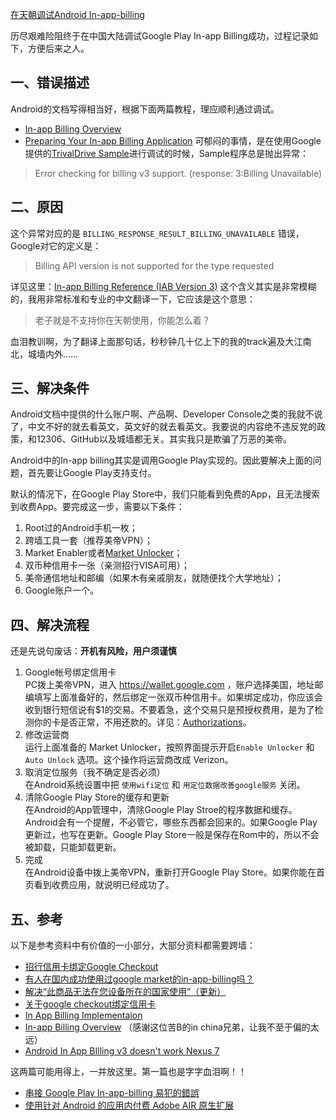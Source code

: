 [在天朝调试Android In-app-billing](http://zengrong.net/post/1801.htm)

历尽艰难险阻终于在中国大陆调试Google Play In-app Billing成功，过程记录如下，方便后来之人。

## 一、错误描述

Android的文档写得相当好，根据下面两篇教程，理应顺利通过调试。

* [In-app Billing Overview](http://developer.android.com/google/play/billing/billing_overview.html)
* [Preparing Your In-app Billing Application](http://developer.android.com/training/in-app-billing/preparing-iab-app.html)
可郁闷的事情，是在使用Google提供的[TrivalDrive Sample](http://developer.android.com/training/in-app-billing/preparing-iab-app.html#GetSample)进行调试的时候，Sample程序总是抛出异常：

>Error checking for billing v3 support. (response: 3:Billing Unavailable)

## 二、原因

这个异常对应的是 `BILLING_RESPONSE_RESULT_BILLING_UNAVAILABLE` 错误，Google对它的定义是：<!--more-->

>Billing API version is not supported for the type requested

详见这里：[In-app Billing Reference (IAB Version 3)](http://developer.android.com/google/play/billing/billing_reference.html)
这个含义其实是非常模糊的，我用非常标准和专业的中文翻译一下，它应该是这个意思：

>老子就是不支持你在天朝使用，你能怎么着？

血泪教训啊，为了翻译上面那句话，秒秒钟几十亿上下的我的track遍及大江南北，城墙内外……

## 三、解决条件

Android文档中提供的什么账户啊、产品啊、Developer Console之类的我就不说了，中文不好的就去看英文，英文好的就去看英文。我要说的内容绝不违反党的政策，和12306、GitHub以及城墙都无关。其实我只是欺骗了万恶的美帝。

Android中的In-app billing其实是调用Google Play实现的。因此要解决上面的问题，首先要让Google Play支持支付。

默认的情况下，在Google Play Store中，我们只能看到免费的App，且无法搜索到收费App。要完成这一步，需要以下条件：

1. Root过的Android手机一枚；
1. 跨墙工具一套（推荐美帝VPN）；
2. Market Enabler或者[Market Unlocker](http://support.evanhe.com/2012/03/08/introduction-to-market-unlocker-2/)；
3. 双币种信用卡一张（亲测招行VISA可用）；
3. 美帝通信地址和邮编（如果木有亲戚朋友，就随便找个大学地址）；
4. Google账户一个。

## 四、解决流程

还是先说句废话：**开机有风险，用户须谨慎**

1. Google帐号绑定信用卡  
PC拨上美帝VPN，进入 <https://wallet.google.com> ，账户选择美国，地址邮编填写上面准备好的，然后绑定一张双币种信用卡。如果绑定成功，你应该会收到银行短信说有$1的交易。不要着急，这个交易只是预授权费用，是为了检测你的卡是否正常，不用还款的。详见：[Authorizations](https://support.google.com/wallet/bin/answer.py?hl=en&answer=105940)。
2. 修改运营商  
运行上面准备的 Market Unlocker，按照界面提示开启`Enable Unlocker` 和 `Auto Unlock` 选项。这个操作将运营商改成 Verizon。
3. 取消定位服务（我不确定是否必须）  
在Android系统设置中把 `使用wifi定位` 和 `用定位数据改善google服务` 关闭。
4. 清除Google Play Store的缓存和更新  
在Android的App管理中，清除Google Play Stroe的程序数据和缓存。Android会有一个提醒，不必管它，哪些东西都会回来的。如果Google Play更新过，也写在更新。Google Play Store一般是保存在Rom中的，所以不会被卸载，只能卸载更新。
5. 完成  
在Android设备中拨上美帝VPN，重新打开Google Play Store。如果你能在首页看到收费应用，就说明已经成功了。

## 五、参考

以下是参考资料中有价值的一小部分，大部分资料都需要跨墙：

* [招行信用卡绑定Google Checkout](http://zhu8.blogspot.com/2010/01/use-cmb-card-as-google-checkout.html)
* [有人在国内成功使用过google market的in-app-billing吗？](http://www.eoeandroid.com/forum.php?mod=viewthread&tid=111797)
* [解决“此商品无法在您设备所在的国家使用”（更新）](http://bbs.gfan.com/android-1753858-1-1.html)
* [关于google checkout绑定信用卡](http://bbs.gfan.com/android-3200053-1-1.html)
* [In App Billing Implementaion](http://www.stonetrip.com/developer/forum/viewtopic.php?f=43&t=26090)
* [In-app Billing Overview](http://wiki.eoeandroid.com/In-app_Billing_Overview) （感谢这位苦B的in china兄弟，让我不至于偏的太远）
* [Android In App BIlling v3 doesn't work Nexus 7](http://stackoverflow.com/questions/13853089/android-in-app-billing-v3-doesnt-work-nexus-7)

这两篇可能用得上，一并放这里。第一篇也是字字血泪啊！！

* [串接 Google Play In-app-billing 易犯的錯誤](http://lp43.blogspot.tw/2012/04/google-play-in-app-billing.html)
* [使用针对 Android 的应用内付费 Adobe AIR 原生扩展](http://www.adobe.com/cn/devnet/air/articles/android-billing-ane.html)
